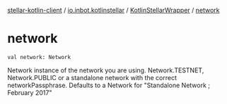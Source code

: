 [stellar-kotlin-client](../../index.md) / [io.inbot.kotlinstellar](../index.md) / [KotlinStellarWrapper](index.md) / [network](./network.md)

# network

`val network: Network`

Network instance of the network you are using. Network.TESTNET, Network.PUBLIC or a standalone network with the correct networkPassphrase. Defaults to a Network for "Standalone Network ; February 2017"

